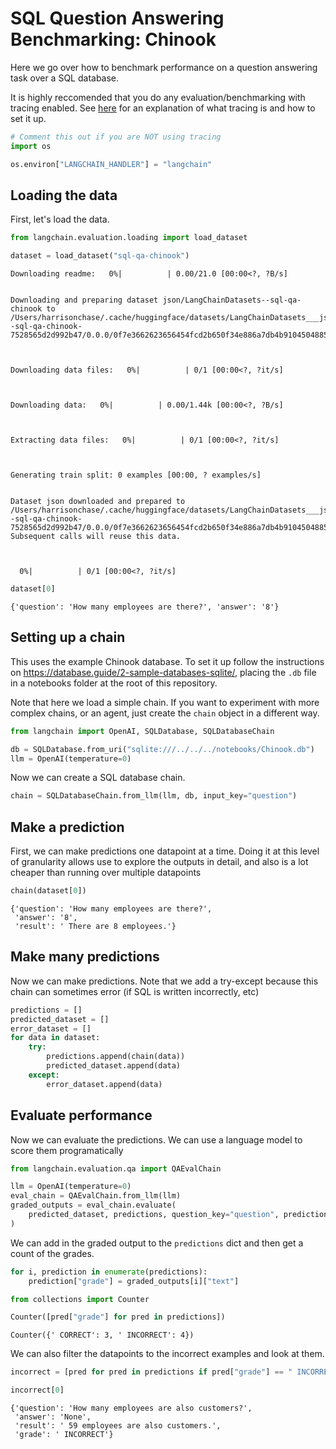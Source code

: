 # SQL Question Answering Benchmarking: Chinook

Here we go over how to benchmark performance on a question answering task over a SQL database.

It is highly reccomended that you do any evaluation/benchmarking with tracing enabled. See [here](https://langchain.readthedocs.io/en/latest/tracing.html) for an explanation of what tracing is and how to set it up.


```python
# Comment this out if you are NOT using tracing
import os

os.environ["LANGCHAIN_HANDLER"] = "langchain"
```

## Loading the data

First, let's load the data.


```python
from langchain.evaluation.loading import load_dataset

dataset = load_dataset("sql-qa-chinook")
```


    Downloading readme:   0%|          | 0.00/21.0 [00:00<?, ?B/s]


    Downloading and preparing dataset json/LangChainDatasets--sql-qa-chinook to /Users/harrisonchase/.cache/huggingface/datasets/LangChainDatasets___json/LangChainDatasets--sql-qa-chinook-7528565d2d992b47/0.0.0/0f7e3662623656454fcd2b650f34e886a7db4b9104504885bd462096cc7a9f51...
    


    Downloading data files:   0%|          | 0/1 [00:00<?, ?it/s]



    Downloading data:   0%|          | 0.00/1.44k [00:00<?, ?B/s]



    Extracting data files:   0%|          | 0/1 [00:00<?, ?it/s]



    Generating train split: 0 examples [00:00, ? examples/s]


    Dataset json downloaded and prepared to /Users/harrisonchase/.cache/huggingface/datasets/LangChainDatasets___json/LangChainDatasets--sql-qa-chinook-7528565d2d992b47/0.0.0/0f7e3662623656454fcd2b650f34e886a7db4b9104504885bd462096cc7a9f51. Subsequent calls will reuse this data.
    


      0%|          | 0/1 [00:00<?, ?it/s]



```python
dataset[0]
```




    {'question': 'How many employees are there?', 'answer': '8'}



## Setting up a chain
This uses the example Chinook database.
To set it up follow the instructions on https://database.guide/2-sample-databases-sqlite/, placing the `.db` file in a notebooks folder at the root of this repository.

Note that here we load a simple chain. If you want to experiment with more complex chains, or an agent, just create the `chain` object in a different way.


```python
from langchain import OpenAI, SQLDatabase, SQLDatabaseChain
```


```python
db = SQLDatabase.from_uri("sqlite:///../../../notebooks/Chinook.db")
llm = OpenAI(temperature=0)
```

Now we can create a SQL database chain.


```python
chain = SQLDatabaseChain.from_llm(llm, db, input_key="question")
```

## Make a prediction

First, we can make predictions one datapoint at a time. Doing it at this level of granularity allows use to explore the outputs in detail, and also is a lot cheaper than running over multiple datapoints


```python
chain(dataset[0])
```




    {'question': 'How many employees are there?',
     'answer': '8',
     'result': ' There are 8 employees.'}



## Make many predictions
Now we can make predictions. Note that we add a try-except because this chain can sometimes error (if SQL is written incorrectly, etc)


```python
predictions = []
predicted_dataset = []
error_dataset = []
for data in dataset:
    try:
        predictions.append(chain(data))
        predicted_dataset.append(data)
    except:
        error_dataset.append(data)
```

## Evaluate performance
Now we can evaluate the predictions. We can use a language model to score them programatically


```python
from langchain.evaluation.qa import QAEvalChain
```


```python
llm = OpenAI(temperature=0)
eval_chain = QAEvalChain.from_llm(llm)
graded_outputs = eval_chain.evaluate(
    predicted_dataset, predictions, question_key="question", prediction_key="result"
)
```

We can add in the graded output to the `predictions` dict and then get a count of the grades.


```python
for i, prediction in enumerate(predictions):
    prediction["grade"] = graded_outputs[i]["text"]
```


```python
from collections import Counter

Counter([pred["grade"] for pred in predictions])
```




    Counter({' CORRECT': 3, ' INCORRECT': 4})



We can also filter the datapoints to the incorrect examples and look at them.


```python
incorrect = [pred for pred in predictions if pred["grade"] == " INCORRECT"]
```


```python
incorrect[0]
```




    {'question': 'How many employees are also customers?',
     'answer': 'None',
     'result': ' 59 employees are also customers.',
     'grade': ' INCORRECT'}




```python

```
